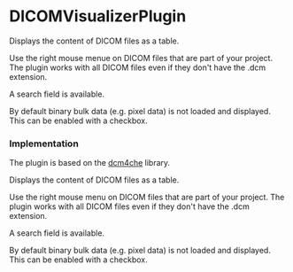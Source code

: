 # DICOMVisualizerPlugin

Displays the content of DICOM files as a table.<br>

Use the right mouse menue on DICOM files that are part of your project.
The plugin works with all DICOM files even if they don't have the .dcm extension.

A search field is available.

By default binary bulk data (e.g. pixel data) is not loaded and displayed. This can be enabled with a checkbox.

### Implementation

The plugin is based on the [dcm4che](https://github.com/dcm4che/dcm4che) library.

<!-- Plugin description -->
Displays the content of DICOM files as a table.<br>

Use the right mouse menu on DICOM files that are part of your project.
The plugin works with all DICOM files
even if they don't have the .dcm extension.<br>

A search field is available.

By default binary bulk data (e.g. pixel data) is not loaded and displayed.
This can be enabled with a checkbox.</br>
<!-- Plugin description end -->
